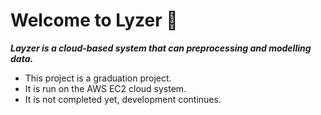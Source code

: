 # Welcome to Lyzer 👋

***Layzer is a cloud-based system that can preprocessing and modelling data.***

- This project is a graduation project.
- It is run on the AWS EC2 cloud system.
- It is not completed yet, development continues.


